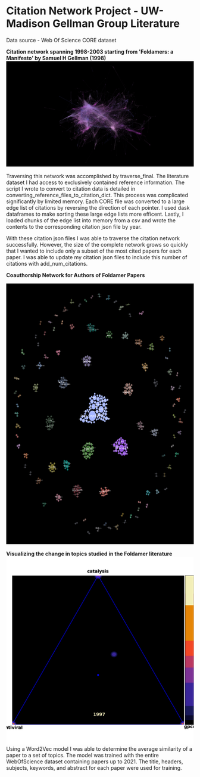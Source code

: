 # Citation Network Project - UW-Madison Gellman Group Literature

Data source - Web Of Science CORE dataset

**Citation network spanning 1998-2003 starting from 'Foldamers: a Manifesto' by Samuel H Gellman (1998)**
![network](Manifesto_1998-2003_network.png)

Traversing this network was accomplished by traverse_final. The literature dataset I had access to exclusively contained reference information. The script I wrote to convert to citation data is detailed in converting_reference_files_to_citation_dict. This process was complicated significantly by limited memory. Each CORE file was  converted to a large edge list of citations by reversing the direction of each pointer. I used dask dataframes to make sorting these large edge lists more efficent. Lastly, I loaded chunks of the edge list into memory from a csv and wrote the contents to the corresponding citation json file by year. 

With these citation json files I was able to traverse the citation network successfully. However, the size of the complete network grows so quickly that I wanted to include only a subset of the most cited papers for each paper. I was able to update my citation json files to include this number of citations with add_num_citations.

**Coauthorship Network for Authors of Foldamer Papers**
<p align="center">
<img src="updated_count5_coauthor_network_foldamer.png" width="800" height="700" />
</p>


**Visualizing the change in topics studied in the Foldamer literature**
![triangle heatmap](triangle_heatmap.gif)
Using a Word2Vec model I was able to determine the average similarity of a paper to a set of topics. The model was trained with the entire WebOfScience dataset containing papers up to 2021. The title, headers, subjects, keywords, and abstract for each paper were used for training. 


